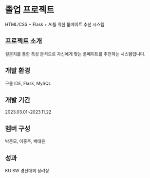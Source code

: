 # 졸업 프로젝트
HTML/CSS + Flask + AI를 위한 룸메이트 추천 시스템 

## 프로젝트 소개
설문지를 통한 특성 분석으로 자신에게 맞는 룸메이트를 추천하는 시스템입니다.

## 개발 환경
구름 IDE, Flask, MySQL 

## 개발 기간
2023.03.01~2023.11.22

## 멤버 구성
박준모, 이홍주, 박태윤

## 성과
KU SW 경진대회 장려상

